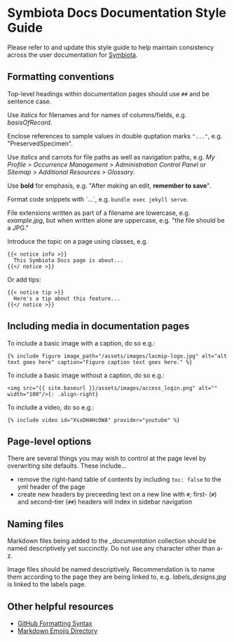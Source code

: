 # Symbiota Docs Documentation Style Guide

Please refer to and update this style guide to help maintain consistency across the user documentation for [Symbiota](https://github.com/BioKIC/Symbiota). 

## Formatting conventions

Top-level headings within documentation pages should use `##` and be sentence case.

Use *italics* for filenames and for names of columns/fields, e.g. *basisOfRecord*.

Enclose references to sample values in double quptation marks `"..."`, e.g. "PreservedSpecimen".

Use *italics* and carrots for file paths as well as navigation paths, e.g. *My Profile > Occurrence Management > Administration Control Panel* or *Sitemap > Additional Resources > Glossary*.

Use **bold** for emphasis, e.g. "After making an edit, **remember to save**".

Format code snippets with \`...\`, e.g. `bundle exec jekyll serve`.

File extensions written as part of a filename are lowercase, e.g. *example.jpg*, but when written alone are uppercase, e.g. "the file should be a JPG."

Introduce the topic on a page using classes, e.g.
```
{{< notice info >}}
  This Symbiota Docs page is about...
{{</ notice >}}
```
Or add tips:
```
{{< notice tip >}}
  Here's a tip about this feature...
{{</ notice >}}
```

## Including media in documentation pages

To include a basic image with a caption, do so e.g.:
```
{% include figure image_path="/assets/images/lacmip-logo.jpg" alt="alt text goes here" caption="Figure caption text goes here." %}
```

To include a basic image without a caption, do so e.g.:
```
<img src="{{ site.baseurl }}/assets/images/access_login.png" alt="" width="100"/>{: .align-right}
```

To include a video, do so e.g.:
```
{% include video id="XsxDH4HcOWA" provider="youtube" %}
```

## Page-level options

There are several things you may wish to control at the page level by overwriting site defaults. These include...
- remove the right-hand table of contents by including `toc: false` to the yml header of the page
- create new headers by preceeding text on a new line with `#`; first- (`#`) and second-tier (`##`) headers will index in sidebar navigation

## Naming files

Markdown files being added to the *_documentation* collection should be named descriptively yet succinctly. Do not use any character other than a-z.

Image files should be named descriptively. Recommendation is to name them according to the page they are being linked to, e.g. *labels_designs.jpg* is linked to the labels page.

## Other helpful resources
- [GitHub Formatting Syntax](https://docs.github.com/en/get-started/writing-on-github/getting-started-with-writing-and-formatting-on-github/basic-writing-and-formatting-syntax)
- [Markdown Emojis Directory](https://gist.github.com/rxaviers/7360908)
